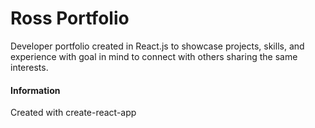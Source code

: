 # Ross Portfolio

Developer portfolio created in React.js to showcase projects, skills, and experience with goal in mind to connect with others sharing the same interests.

#### Information

Created with create-react-app 
